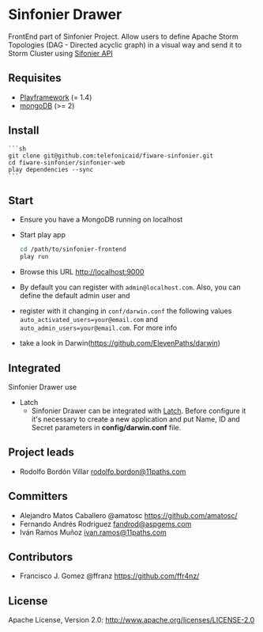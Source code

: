 # Sinfonier Drawer

FrontEnd part of Sinfonier Project. Allow users to define Apache Storm Topologies (DAG - Directed acyclic graph) in a visual way and send it to Storm Cluster using [Sifonier API](https://github.com/telefonicaid/fiware-sinfonier/tree/master/sinfonier-web)

## Requisites

 * [Playframework](http://playframework.com) (= 1.4)
 * [mongoDB](http://www.mongodb.org/) (>= 2)

## Install

    ```sh
    git clone git@github.com:telefonicaid/fiware-sinfonier.git
    cd fiware-sinfonier/sinfonier-web
    play dependencies --sync
    ```

## Start

* Ensure you have a MongoDB running on localhost
* Start play app

    ```sh
    cd /path/to/sinfonier-frontend
    play run
    ```

* Browse this URL [http://localhost:9000](http://localhost:9000)
* By default you can register with `admin@localhost.com`. Also, you can define the default admin user and
* register with it changing in `conf/darwin.conf` the following values `auto_activated_users=your@email.com` and `auto_admin_users=your@email.com`. For more info
* take a look in Darwin(https://github.com/ElevenPaths/darwin)

## Integrated

Sinfonier Drawer use
* Latch
    - Sinfonier Drawer can be integrated with [Latch](https://latch.elevenpaths.com/). Before configure it it's necessary to create a new application and put Name, ID and Secret parameters in **config/darwin.conf** file.

## Project leads

* Rodolfo Bordón Villar <rodolfo.bordon@11paths.com>

## Committers

* Alejandro Matos Caballero @amatosc https://github.com/amatosc/
* Fernando Andrés Rodriguez <fandrod@aspgems.com>
* Iván Ramos Muñoz <ivan.ramos@11paths.com>

## Contributors

* Francisco J. Gomez @ffranz https://github.com/ffr4nz/

## License

Apache License, Version 2.0: http://www.apache.org/licenses/LICENSE-2.0
